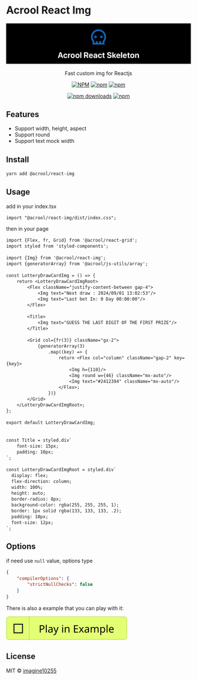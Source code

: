 # Acrool React Img

<a href="https://acrool-react-img.pages.dev/" title="Acrool React Img - Fast custom img for Reactjs">
    <img src="https://raw.githubusercontent.com/acrool/acrool-react-img/main/example/public/og.webp" alt="Acrool React Img Logo"/>
</a>

<p align="center">
    Fast custom img for Reactjs
</p>

<div align="center">

[![NPM](https://img.shields.io/npm/v/@acrool/react-img.svg?style=for-the-badge)](https://www.npmjs.com/package/@acrool/react-img)
[![npm](https://img.shields.io/bundlejs/size/@acrool/react-img?style=for-the-badge)](https://github.com/acrool/@acrool/react-img/blob/main/LICENSE)
[![npm](https://img.shields.io/npm/l/@acrool/react-img?style=for-the-badge)](https://github.com/acrool/react-img/blob/main/LICENSE)

[![npm downloads](https://img.shields.io/npm/dm/@acrool/react-img.svg?style=for-the-badge)](https://www.npmjs.com/package/@acrool/react-img)
[![npm](https://img.shields.io/npm/dt/@acrool/react-img.svg?style=for-the-badge)](https://www.npmjs.com/package/@acrool/react-img)

</div>

## Features

- Support width, height, aspect
- Support round
- Support text mock width

## Install

```bash
yarn add @acrool/react-img
```

## Usage

add in your index.tsx
```tst
import "@acrool/react-img/dist/index.css";
```

then in your page
```tsx
import {Flex, fr, Grid} from '@acrool/react-grid';
import styled from 'styled-components';

import {Img} from '@acrool/react-img';
import {generatorArray} from '@acrool/js-utils/array';

const LotteryDrawCardImg = () => {
    return <LotteryDrawCardImgRoot>
        <Flex className="justify-content-between gap-4">
            <Img text="Next draw : 2024/09/01 13:02:53"/>
            <Img text="Last bet In: 0 Day 00:00:00"/>
        </Flex>

        <Title>
            <Img text="GUESS THE LAST DIGIT OF THE FIRST PRIZE"/>
        </Title>

        <Grid col={fr(3)} className="gx-2">
            {generatorArray(3)
                .map((key) => {
                    return <Flex col="column" className="gap-2" key={key}>
                        <Img h={110}/>
                        <Img round w={46} className="mx-auto"/>
                        <Img text="#2412394" className="mx-auto"/>
                    </Flex>;
                })}
        </Grid>
    </LotteryDrawCardImgRoot>;
};

export default LotteryDrawCardImg;


const Title = styled.div`
    font-size: 15px;
    padding: 10px;
`;

const LotteryDrawCardImgRoot = styled.div`
  display: flex;
  flex-direction: column;
  width: 100%;
  height: auto;
  border-radius: 8px;
  background-color: rgba(255, 255, 255, 1);
  border: 1px solid rgba(133, 133, 133, .2);
  padding: 10px;
  font-size: 12px;
`;

```




## Options

if need use `null` value, options type

```json
{
    "compilerOptions": {
        "strictNullChecks": false
    }
}
```

There is also a example that you can play with it:

[![Play react-editext-example](https://raw.githubusercontent.com/acrool/acrool-react-img/main/play-in-example-button.svg)](https://acrool-react-img.pages.dev)


## License

MIT © [imagine10255](https://github.com/imagine10255)
